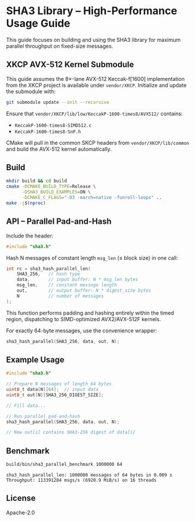 # SHA3 Library – High-Performance Usage Guide

This guide focuses on building and using the SHA3 library for maximum parallel throughput on fixed-size messages.

## XKCP AVX-512 Kernel Submodule

This guide assumes the 8×-lane AVX-512 Keccak-f[1600] implementation from the XKCP project
is available under `vendor/XKCP`. Initialize and update the submodule with:

```bash
git submodule update --init --recursive
```

Ensure that `vendor/XKCP/lib/low/KeccakP-1600-times8/AVX512/` contains:
- `KeccakP-1600-times8-SIMD512.c`
- `KeccakP-1600-times8-SnP.h`

CMake will pull in the common SKCP headers from `vendor/XKCP/lib/common` and
build the AVX-512 kernel automatically.

## Build

```bash
mkdir build && cd build
cmake -DCMAKE_BUILD_TYPE=Release \
      -DSHA3_BUILD_EXAMPLES=ON \
      -DCMAKE_C_FLAGS="-O3 -march=native -funroll-loops" ..
make -j$(nproc)
```

## API – Parallel Pad-and-Hash

Include the header:
```c
#include "sha3.h"
```

Hash N messages of constant length `msg_len` (≤ block size) in one call:
```c
int rc = sha3_hash_parallel_len(
    SHA3_256,   // hash type
    data,       // input buffer: N * msg_len bytes
    msg_len,    // constant message length
    out,        // output buffer: N * digest_size bytes
    N           // number of messages
);
```
This function performs padding and hashing entirely within the timed region, dispatching to SIMD-optimized AVX2/AVX-512F kernels.

For exactly 64-byte messages, use the convenience wrapper:
```c
sha3_hash_parallel(SHA3_256, data, out, N);
```

## Example Usage

```c
#include "sha3.h"

// Prepare N messages of length 64 bytes
uint8_t data[N][64];  // input data
uint8_t out[N][SHA3_256_DIGEST_SIZE];

// Fill data...

// Run parallel pad-and-hash
sha3_hash_parallel(SHA3_256, data, out, N);

// Now out[i] contains SHA3-256 digest of data[i]
```

## Benchmark

```bash
build/bin/sha3_parallel_benchmark 1000000 64
```

```text
sha3_hash_parallel_len: 1000000 messages of 64 bytes in 0.009 s
Throughput: 113391284 msgs/s (6920.9 MiB/s) on 16 threads
```

## License

Apache-2.0